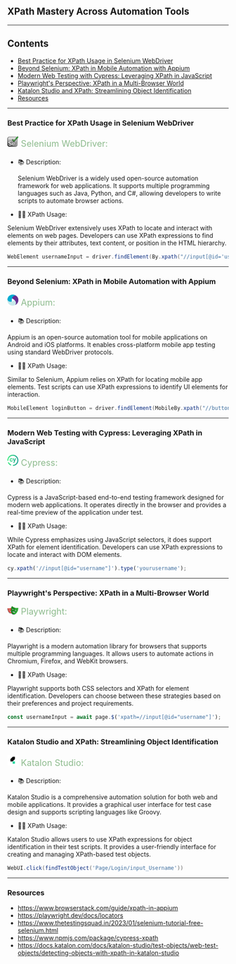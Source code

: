 
## XPath Mastery Across Automation Tools

***

## Contents
- [Best Practice for XPath Usage in Selenium WebDriver](#selenium-web-driver)
- [Beyond Selenium: XPath in Mobile Automation with Appium](#mobile-automation-with-appium)
- [Modern Web Testing with Cypress: Leveraging XPath in JavaScript](#xpath-in-javascript)
- [Playwright's Perspective: XPath in a Multi-Browser World](#xpath-with-playwriter)
- [Katalon Studio and XPath: Streamlining Object Identification](#katalon-studion-and-xpath)
- [Resources](#resources)

***

### Best Practice for XPath Usage in Selenium WebDriver

<p style="font-size: 20px;color:DarkSeaGreen">
<img width="5%" src=../images/selenium-icon.png>
Selenium WebDriver:
</p>

- 📚 Description:


  Selenium WebDriver is a widely used open-source automation framework for web applications. It supports multiple programming languages such as Java, Python, and C#, allowing developers to write scripts to automate browser actions.

- 👩‍💻 XPath Usage:

Selenium WebDriver extensively uses XPath to locate and interact with elements on web pages. Developers can use XPath expressions to find elements by their attributes, text content, or position in the HTML hierarchy.

```java
WebElement usernameInput = driver.findElement(By.xpath("//input[@id='username']"));
```
***

### Beyond Selenium: XPath in Mobile Automation with Appium
<p style="font-size: 20px; color:DarkSeaGreen">
<img width="5%" src=../images/appium-icon.png>
Appium:
</p>

- 📚 Description:

Appium is an open-source automation tool for mobile applications on Android and iOS platforms. It enables cross-platform mobile app testing using standard WebDriver protocols.

- 👩‍💻 XPath Usage:

Similar to Selenium, Appium relies on XPath for locating mobile app elements. Test scripts can use XPath expressions to identify UI elements for interaction.

```java
MobileElement loginButton = driver.findElement(MobileBy.xpath("//button[@text='Login']"));
```
***
### Modern Web Testing with Cypress: Leveraging XPath in JavaScript
<p style="font-size: 20px; color:DarkSeaGreen">
<img width="5%" src=../images/cypress-icon.png>
Cypress:
</p>

- 📚 Description:

Cypress is a JavaScript-based end-to-end testing framework designed for modern web applications. It operates directly in the browser and provides a real-time preview of the application under test.

- 👩‍💻 XPath Usage:

While Cypress emphasizes using JavaScript selectors, it does support XPath for element identification. Developers can use XPath expressions to locate and interact with DOM elements.

```javascript
cy.xpath('//input[@id="username"]').type('yourusername');
```
***
### Playwright's Perspective: XPath in a Multi-Browser World
<p style="font-size: 20px; color:DarkSeaGreen">
<img width="5%" src=../images/playwright-icon.png>
Playwright:
</p>

- 📚 Description:

Playwright is a modern automation library for browsers that supports multiple programming languages. It allows users to automate actions in Chromium, Firefox, and WebKit browsers.

- 👩‍💻 XPath Usage:

Playwright supports both CSS selectors and XPath for element identification. Developers can choose between these strategies based on their preferences and project requirements.

```javascript
const usernameInput = await page.$('xpath=//input[@id="username"]');
```
***
### Katalon Studio and XPath: Streamlining Object Identification
<p style="font-size: 20px; color:DarkSeaGreen">
<img width="5%" src=../images/katalon-icon.png>
Katalon Studio:
</p>

- 📚 Description:

Katalon Studio is a comprehensive automation solution for both web and mobile applications. It provides a graphical user interface for test case design and supports scripting languages like Groovy.

- 👩‍💻 XPath Usage:

Katalon Studio allows users to use XPath expressions for object identification in their test scripts. It provides a user-friendly interface for creating and managing XPath-based test objects.

```groovy
WebUI.click(findTestObject('Page/Login/input_Username'))
```
***

### Resources

- https://www.browserstack.com/guide/xpath-in-appium
- https://playwright.dev/docs/locators
- https://www.thetestingsquad.in/2023/01/selenium-tutorial-free-selenium.html
- https://www.npmjs.com/package/cypress-xpath
- https://docs.katalon.com/docs/katalon-studio/test-objects/web-test-objects/detecting-objects-with-xpath-in-katalon-studio